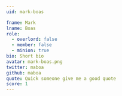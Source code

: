 ```yaml
---
uid: mark-boas

fname: Mark
lname: Boas
role:
  - overlord: false
  - member: false
  - minion: true
bio: Short bio
avatar: mark-boas.png
twitter: maboa
github: maboa
quote: Quick someone give me a good quote
score: 1
---
```

